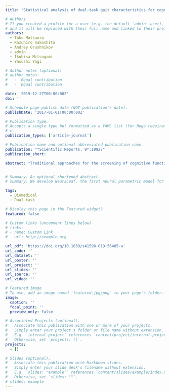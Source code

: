 ```yaml
---
title: 'Statistical analysis of dual-task gait characteristics for cognitive score estimation'

# Authors
# If you created a profile for a user (e.g. the default `admin` user), write the username (folder name) here
# and it will be replaced with their full name and linked to their profile.
authors:
  - Taku Matsuura
  - Kazuhiro Sakashita
  - Andrey Grushnikov
  - admin
  - Ikuhisa Mitsugami
  - Yasushi Yagi

# Author notes (optional)
# author_notes:
#   - 'Equal contribution'
#   - 'Equal contribution'

date: '2019-12-27T00:00:00Z'
doi: ''

# Schedule page publish date (NOT publication's date).
publishDate: '2017-01-01T00:00:00Z'

# Publication type.
# Accepts a single type but formatted as a YAML list (for Hugo requirements).
# c.
publication_types: ['article-journal']

# Publication name and optional abbreviated publication name.
publication: "*Scientific Reports, 9*:19927"
publication_short: 

abstract: "Traditional approaches for the screening of cognitive function are often based on paper tests, such as Mini-Mental State Examination (MMSE), that evaluate the degree of cognitive impairment and provide a score of patient’s mental ability. Procedures for conducting paper tests require time investment involving a questioner and not suitable to be carried out frequently. Previous studies showed that dementia impaired patients are not capable of multi-tasking efficiently. Based on this observation an automated system utilizing Kinect device for collecting primarily patient’s gait data who carry out locomotion and calculus tasks individually (i.e., single-tasks) and then simultaneously (i.e., dual-task) was introduced. We installed this system in three elderly facilities and collected 10,833 behavior data from 90 subjects. We conducted analyses of the acquired information extracting 12 features of single- and dual-task performance developed a method for automatic dementia score estimation to investigate determined which characteristics are the most important. In result, a machine learning algorithm using single and dual-task performance classified subjects with an MMSE score of 23 or lower with a recall 0.753 and a specificity 0.799. We found the gait characteristics were important features in the score estimation, and referring to both single and dual-task features was effective."


# Summary. An optional shortened abstract.
# summary: We develop NeuraLeaf, the first neural parametric model for 3D leaves for plant modeling and reconstruction. 

tags:
  - Biomedical
  - Dual task

# Display this page in the Featured widget?
featured: false

# Custom links (uncomment lines below)
# links:
# - name: Custom Link
#   url: http://example.org

url_pdf: 'https://doi.org/10.1038/s41598-019-56485-w'
url_code: ''
url_dataset: ''
url_poster: ''
url_project: ''
url_slides: ''
url_source: ''
url_video: ''

# Featured image
# To use, add an image named `featured.jpg/png` to your page's folder.
image:
  caption: ''
  focal_point: ''
  preview_only: false

# Associated Projects (optional).
#   Associate this publication with one or more of your projects.
#   Simply enter your project's folder or file name without extension.
#   E.g. `internal-project` references `content/project/internal-project/index.md`.
#   Otherwise, set `projects: []`.
projects:
  - []

# Slides (optional).
#   Associate this publication with Markdown slides.
#   Simply enter your slide deck's filename without extension.
#   E.g. `slides: "example"` references `content/slides/example/index.md`.
#   Otherwise, set `slides: ""`.
# slides: example
---
```


<!-- {{% callout note %}}
Click the _Cite_ button above to demo the feature to enable visitors to import publication metadata into their reference management software.
{{% /callout %}}

{{% callout note %}}
Create your slides in Markdown - click the _Slides_ button to check out the example.
{{% /callout %}}

Add the publication's **full text** or **supplementary notes** here. You can use rich formatting such as including [code, math, and images](https://docs.hugoblox.com/content/writing-markdown-latex/). -->
